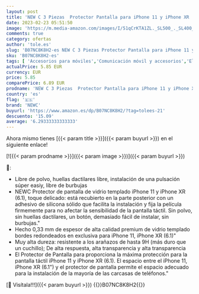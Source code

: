 ```yaml
---
layout: post
title: 'NEW C 3 Piezas  Protector Pantalla para iPhone 11 y iPhone XR  6.1   Cristal Templado Antiarañazos  Antihuellas  Sin Burbujas  Dureza 9H  0.33 mm Ultra Transparente  Ultra Resistente'
date: 2023-02-23 05:51:50
image: 'https://m.media-amazon.com/images/I/51qCrKTA1ZL._SL500_._SL400_.jpg'
comments: true
category: ofertas
author: 'tole.es'
slug: 'B07NC8K8H2-es NEW C 3 Piezas Protector Pantalla para iPhone 11 y iPhone...'
sku: 'B07NC8K8H2-es'
tags: [ 'Accesorios para móviles','Comunicación móvil y accesorios','Electrónica','Mantenimiento, cuidado y reparaciones de teléfonos móviles','Protectores de pantalla para móviles','iphone','newc','🇪🇸', ]
actualPrice: 5.85 EUR
currency: EUR
price: 5.85
comparePrice: 6.89 EUR
prodname: 'NEW C 3 Piezas  Protector Pantalla para iPhone 11 y iPhone XR  6.1   Cristal Templado Antiarañazos  Antihuellas  Sin Burbujas  Dureza 9H  0.33 mm Ultra Transparente  Ultra Resistente'
country: 'es'
flag: '🇪🇸'
brand: 'NEWC'
buyurl: 'https://www.amazon.es/dp/B07NC8K8H2/?tag=tolees-21'
descuento: '15.09'
average: '6.29333333333333'
---
```


Ahora mismo tienes [{{< param title >}}]({{< param buyurl >}}) en el siguiente enlace!

[![{{< param prodname >}}]({{< param image >}})]({{< param buyurl >}})

🔎:

- Libre de polvo, huellas dactilares libre, instalación de una pulsación súper easiy, libre de burbujas
- NEWC Protector de pantalla de vidrio templado iPhone 11 y iPhone XR (6.1), toque delicado: está recubierto en la parte posterior con un adhesivo de silicona sólido que facilita la instalación y fija la película firmemente para no afectar la sensibilidad de la pantalla táctil. Sin polvo, sin huellas dactilares, un botón, demasiado fácil de instalar, sin burbujas."
- Hecho 0,33 mm de espesor de alta calidad premium de vidrio templado bordes redondeados en exclusiva para iPhone 11, iPhone XR (6.1)"
- Muy alta dureza: resistente a los arañazos de hasta 9H (más duro que un cuchillo); De alta respuesta, alta transparencia y alta transparencia
- El Protector de Pantalla para proporciona la máxima protección para la pantalla táctil iPhone 11 y iPhone XR (6.1). El espacio entre el iPhone 11, iPhone XR (6.1") y el protector de pantalla permite el espacio adecuado para la instalación de la mayoría de las carcasas de teléfonos."

[🛒 Visítala!!!]({{< param buyurl >}})
{{<world>}}B07NC8K8H2{{</world>}}
